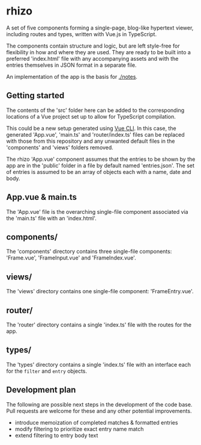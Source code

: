 # rhizo

A set of five components forming a single-page, blog-like hypertext viewer, including routes and types, written with Vue.js in TypeScript.

The components contain structure and logic, but are left style-free for flexibility in how and where they are used. They are ready to be built into a preferred 'index.html' file with any accompanying assets and with the entries themselves in JSON format in a separate file.

An implementation of the app is the basis for [./notes](https://barcek.github.io/notes).

## Getting started

The contents of the 'src' folder here can be added to the corresponding locations of a Vue project set up to allow for TypeScript compilation.

This could be a new setup generated using [Vue CLI](https://cli.vuejs.org/). In this case, the generated 'App.vue', 'main.ts' and 'router/index.ts' files can be replaced with those from this repository and any unwanted default files in the 'components' and 'views' folders removed.

The rhizo 'App.vue' component assumes that the entries to be shown by the app are in the 'public' folder in a file by default named 'entries.json'. The set of entries is assumed to be an array of objects each with a name, date and body.

## App.vue & main.ts

The 'App.vue' file is the overarching single-file component associated via the 'main.ts' file with an 'index.html'.

## components/

The 'components' directory contains three single-file components: 'Frame.vue', 'FrameInput.vue' and 'FrameIndex.vue'.

## views/

The 'views' directory contains one single-file component: 'FrameEntry.vue'.

## router/

The 'router' directory contains a single 'index.ts' file with the routes for the app.

## types/

The 'types' directory contains a single 'index.ts' file with an interface each for the `filter` and `entry` objects.

## Development plan

The following are possible next steps in the development of the code base. Pull requests are welcome for these and any other potential improvements.

- introduce memoization of completed matches & formatted entries
- modify filtering to prioritize exact entry name match
- extend filtering to entry body text
